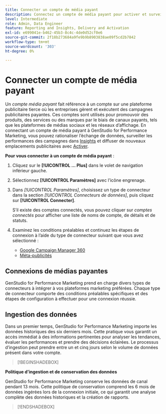 ```yaml
---
title: Connecter un compte de média payant
description: Connectez un compte de média payant pour activer et surveiller vos publicités et médias avec Adobe GenStudio for Performance Marketing.
level: Intermediate
role: Admin, Data Engineer
feature: Reporting and Insights, Delivery and Activation
exl-id: e699041e-b462-45b3-8c4c-4de0d52cf0e6
source-git-commit: 2f18b273684a9fe9b9b8903838ae09f5cd2b7842
workflow-type: tm+mt
source-wordcount: '303'
ht-degree: 0%

---
```


# Connecter un compte de média payant

Un _compte média payant_ fait référence à un compte sur une plateforme publicitaire tierce où les entreprises gèrent et exécutent des campagnes publicitaires payantes. Ces comptes sont utilisés pour promouvoir des produits, des services ou des marques par le biais de canaux payants, tels que les plateformes de médias sociaux et les réseaux d’affichage. En connectant un compte de média payant à GenStudio for Performance Marketing, vous pouvez rationaliser l’échange de données, surveiller les performances des campagnes dans [Insights](/help/user-guide/insights/overview.md) et diffuser de nouveaux emplacements publicitaires avec [Activer](/help/user-guide/activation/overview.md).

**Pour vous connecter à un compte de média payant** :

1. Cliquez sur le **[!UICONTROL ... Plus]** dans le volet de navigation inférieur gauche.

1. Sélectionnez **[!UICONTROL Paramètres]** avec l’icône engrenage.

1. Dans _[!UICONTROL Paramètres]_, choisissez un type de connecteur dans la section _[!UICONTROL Connecteurs de données]_, puis cliquez sur **[!UICONTROL Connecter]**.

   S’il existe des comptes connectés, vous pouvez cliquer sur _comptes connectés_ pour afficher une liste de noms de compte, de détails et de statuts.

1. Examinez les conditions préalables et continuez les étapes de connexion à l’aide du type de connecteur suivant que vous avez sélectionné :

   - [Google Campaign Manager 360](google-cm360.md)
   - [Méta-publicités](meta-ads.md)

## Connexions de médias payantes

GenStudio for Performance Marketing prend en charge divers types de connecteurs à intégrer à vos plateformes marketing préférées. Chaque type de connecteur comporte des conditions préalables spécifiques et des étapes de configuration à effectuer pour une connexion réussie.

## Ingestion des données

Dans un premier temps, GenStudio for Performance Marketing importe les données historiques des six derniers mois. Cette pratique vous garantit un accès immédiat à des informations pertinentes pour analyser les tendances, évaluer les performances et prendre des décisions éclairées. Le processus d’ingestion peut prendre entre un et cinq jours selon le volume de données présent dans votre compte.

>[!BEGINSHADEBOX]

**Politique d’ingestion et de conservation des données**

GenStudio for Performance Marketing conserve les données de canal pendant 13 mois. Cette politique de conservation comprend les 6 mois de données ingérées lors de la connexion initiale, ce qui garantit une analyse complète des données historiques et la création de rapports.

>[!ENDSHADEBOX]
